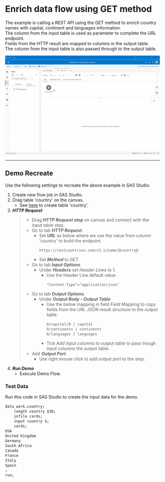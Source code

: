 # Enrich data flow using GET method
The example is calling a REST API using the GET method to enrich country names with capital, continent and languages information.<br>
The column from the input table is used as parameter to complete the URL endpoint.<br>
Fields from the HTTP result are mapped to columns in the output table.<br>
The column from the input table is also passed through to the output table.

![](../../img/HTTPRequest_ex2.gif)

---
## Demo Recreate
Use the following settings to recreate the above example in SAS Studio.

1. Create new flow job in SAS Studio.
2. Drag table 'country' on the canvas.
	* See [here](#testdata-) to create table 'country'.
3. ***HTTP Request***
	> * Drag ***HTTP Request step*** on canvas  and connect with the input table step.
	> * Go to tab ***HTTP Request***.
	>	* Set ***URL*** as below where we use the value from column 'country' to build the endpoint. 
	>		```
	>		https://restcountries.com/v3.1/name/@country@
	>		```
	>	* Set ***Method*** to *GET*.
	> * Go to tab ***Input Options***.
	>	* Under ***Headers*** set *Header Lines* to 1.
	>		* Use the Header Line default value.<br>
	>			```
	>			"Content-Type"="application/json"
	>			```
	> * Go to tab ***Output Options***.
	>	* Under ***Output Body - Output Table***<br>
 	> 		* Use the below mapping in field *Field Mapping* to copy fields from the URL JSON result structure to the output table.
	>			```
	>			0/capital/0 | capital
	>			0/continents | continents
	>			0/languages | languages
	>			```
 	> 		* Tick *Add input columns to output table* to pass trough input columns the output table.
	> * Add ***Output Port***.
	>	* Use right mouse click to add output port to the step.
4. ***Run Demo***
	* Execute Demo Flow.

### Test Data <a name="testdata-"></a>
Run this code in SAS Studio to create the input data for the demo.
```
data work.country;
	length country $30;
	infile cards;
	input country $;
	cards;
USA
United Kingdom
Germany
South Africa
Canada
France
Italy
Spain
;
run;
```
